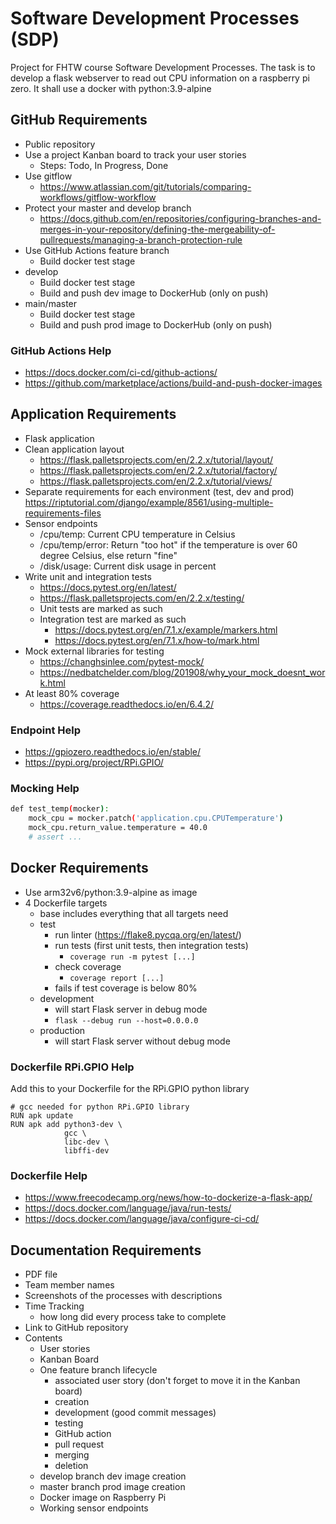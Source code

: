 # Software Development Processes (SDP)

Project for FHTW course Software Development Processes.
The task is to develop a flask webserver to read out CPU information on a raspberry pi zero.
It shall use a docker with python:3.9-alpine

## GitHub Requirements

* Public repository
* Use a project Kanban board to track your user stories
  * Steps: Todo, In Progress, Done
* Use gitflow
  * <https://www.atlassian.com/git/tutorials/comparing-workflows/gitflow-workflow>
* Protect your master and develop branch
  * <https://docs.github.com/en/repositories/configuring-branches-and-merges-in-your-repository/defining-the-mergeability-of-pullrequests/managing-a-branch-protection-rule>
* Use GitHub Actions feature branch
  * Build docker test stage
* develop
  * Build docker test stage
  * Build and push dev image to DockerHub (only on push)
* main/master
  * Build docker test stage
  * Build and push prod image to DockerHub (only on push)

### GitHub Actions Help

* <https://docs.docker.com/ci-cd/github-actions/>
* <https://github.com/marketplace/actions/build-and-push-docker-images>

## Application Requirements

* Flask application
* Clean application layout
  * <https://flask.palletsprojects.com/en/2.2.x/tutorial/layout/>
  * <https://flask.palletsprojects.com/en/2.2.x/tutorial/factory/>
  * <https://flask.palletsprojects.com/en/2.2.x/tutorial/views/>
* Separate requirements for each environment (test, dev and prod)
<https://riptutorial.com/django/example/8561/using-multiple-requirements-files>
* Sensor endpoints
  * /cpu/temp: Current CPU temperature in Celsius
  * /cpu/temp/error: Return "too hot" if the temperature is over 60 degree Celsius, else return "fine"
  * /disk/usage: Current disk usage in percent
* Write unit and integration tests
  * <https://docs.pytest.org/en/latest/>
  * <https://flask.palletsprojects.com/en/2.2.x/testing/>
  * Unit tests are marked as such
  * Integration test are marked as such
    * <https://docs.pytest.org/en/7.1.x/example/markers.html>
    * <https://docs.pytest.org/en/7.1.x/how-to/mark.html>
* Mock external libraries for testing
  * <https://changhsinlee.com/pytest-mock/>
  * <https://nedbatchelder.com/blog/201908/why_your_mock_doesnt_work.html>
* At least 80% coverage
  * <https://coverage.readthedocs.io/en/6.4.2/>

### Endpoint Help

* <https://gpiozero.readthedocs.io/en/stable/>
* <https://pypi.org/project/RPi.GPIO/>

### Mocking Help

```bash
def test_temp(mocker): 
    mock_cpu = mocker.patch('application.cpu.CPUTemperature')
    mock_cpu.return_value.temperature = 40.0
    # assert ...
```

## Docker Requirements

* Use arm32v6/python:3.9-alpine as image
* 4 Dockerfile targets
  * base
  includes everything that all targets need 
  * test
    * run linter (<https://flake8.pycqa.org/en/latest/>)
    * run tests (first unit tests, then integration tests)
      * `coverage run -m pytest [...]`
    * check coverage
      * `coverage report [...]`
    * fails if test coverage is below 80%
  * development
    * will start Flask server in debug mode
    * `flask --debug run --host=0.0.0.0`
  * production
    * will start Flask server without debug mode

### Dockerfile RPi.GPIO Help

Add this to your Dockerfile for the RPi.GPIO python library

```docker
# gcc needed for python RPi.GPIO library
RUN apk update
RUN apk add python3-dev \ 
            gcc \ 
            libc-dev \
            libffi-dev
```

### Dockerfile Help

* <https://www.freecodecamp.org/news/how-to-dockerize-a-flask-app/>
* <https://docs.docker.com/language/java/run-tests/>
* <https://docs.docker.com/language/java/configure-ci-cd/>

## Documentation Requirements

* PDF file
* Team member names
* Screenshots of the processes with descriptions
* Time Tracking
  * how long did every process take to complete
* Link to GitHub repository
* Contents
  * User stories
  * Kanban Board
  * One feature branch lifecycle
    * associated user story (don't forget to move it in the Kanban board)
    * creation
    * development (good commit messages)
    * testing
    * GitHub action
    * pull request
    * merging
    * deletion
  * develop branch dev image creation
  * master branch prod image creation
  * Docker image on Raspberry Pi
  * Working sensor endpoints
